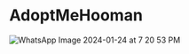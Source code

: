 # AdoptMeHooman

![WhatsApp Image 2024-01-24 at 7 20 53 PM](https://github.com/barkhayadav12/AdoptMeHooman/assets/143165059/aef5d8e1-376d-4fa1-b96e-ecc9dfe8f145)
